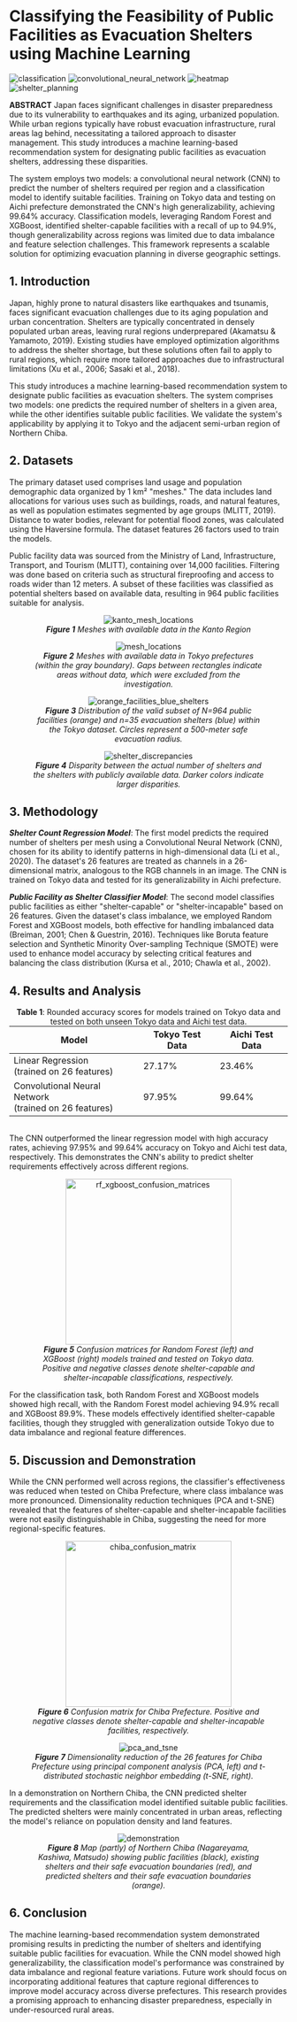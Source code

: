 # Classifying the Feasibility of Public Facilities as Evacuation Shelters using Machine Learning

![classification](https://img.shields.io/badge/classification-f18701)
![convolutional_neural_network](https://img.shields.io/badge/convolutional_neural_network-f7b801)
![heatmap](https://img.shields.io/badge/heatmap-7678ed)
![shelter_planning](https://img.shields.io/badge/shelter_planning-3d348b)

**ABSTRACT** Japan faces significant challenges in disaster preparedness due to its vulnerability to earthquakes and its aging, urbanized population. While urban regions typically have robust evacuation infrastructure, rural areas lag behind, necessitating a tailored approach to disaster management. This study introduces a machine learning-based recommendation system for designating public facilities as evacuation shelters, addressing these disparities.

The system employs two models: a convolutional neural network (CNN) to predict the number of shelters required per region and a classification model to identify suitable facilities. Training on Tokyo data and testing on Aichi prefecture demonstrated the CNN's high generalizability, achieving 99.64% accuracy. Classification models, leveraging Random Forest and XGBoost, identified shelter-capable facilities with a recall of up to 94.9%, though generalizability across regions was limited due to data imbalance and feature selection challenges. This framework represents a scalable solution for optimizing evacuation planning in diverse geographic settings.

## 1. Introduction

Japan, highly prone to natural disasters like earthquakes and tsunamis, faces significant evacuation challenges due to its aging population and urban concentration. Shelters are typically concentrated in densely populated urban areas, leaving rural regions underprepared (Akamatsu & Yamamoto, 2019). Existing studies have employed optimization algorithms to address the shelter shortage, but these solutions often fail to apply to rural regions, which require more tailored approaches due to infrastructural limitations (Xu et al., 2006; Sasaki et al., 2018).

This study introduces a machine learning-based recommendation system to designate public facilities as evacuation shelters. The system comprises two models: one predicts the required number of shelters in a given area, while the other identifies suitable public facilities. We validate the system's applicability by applying it to Tokyo and the adjacent semi-urban region of Northern Chiba.

## 2. Datasets

The primary dataset used comprises land usage and population demographic data organized by 1 km² "meshes." The data includes land allocations for various uses such as buildings, roads, and natural features, as well as population estimates segmented by age groups (MLITT, 2019). Distance to water bodies, relevant for potential flood zones, was calculated using the Haversine formula. The dataset features 26 factors used to train the models.

Public facility data was sourced from the Ministry of Land, Infrastructure, Transport, and Tourism (MLITT), containing over 14,000 facilities. Filtering was done based on criteria such as structural fireproofing and access to roads wider than 12 meters. A subset of these facilities was classified as potential shelters based on available data, resulting in 964 public facilities suitable for analysis.

<figure style="text-align: center;">
    <img src="images/kanto_mesh_locations.png" alt="kanto_mesh_locations" style="max-height: 600px; width: auto;">
    <figcaption><em><b>Figure 1</b> Meshes with available data in the Kanto Region</em></figcaption>
</figure>

<figure style="text-align: center;">
    <img src="images/mesh_locations.png" alt="mesh_locations" style="max-height: 400px; width: auto;">
    <figcaption><em><b>Figure 2</b> Meshes with available data in Tokyo prefectures (within the gray boundary). Gaps between rectangles indicate areas without data, which were excluded from the investigation.</em></figcaption>
</figure>

<figure style="text-align: center;">
    <img src="images/orange_facilities_blue_shelters.png" alt="orange_facilities_blue_shelters" style="max-height: 400px; width: auto;">
    <figcaption><em><b>Figure 3</b> Distribution of the valid subset of N=964 public facilities (orange) and n=35 evacuation shelters (blue) within the Tokyo dataset. Circles represent a 500-meter safe evacuation radius.</em></figcaption>
</figure>

<figure style="text-align: center;">
    <img src="images/shelter_discrepancies.png" alt="shelter_discrepancies" style="max-height: 400px; width: auto;">
    <figcaption><em><b>Figure 4</b> Disparity between the actual number of shelters and the shelters with publicly available data. Darker colors indicate larger disparities.</em></figcaption>
</figure>

## 3. Methodology

***Shelter Count Regression Model***: The first model predicts the required number of shelters per mesh using a Convolutional Neural Network (CNN), chosen for its ability to identify patterns in high-dimensional data (Li et al., 2020). The dataset's 26 features are treated as channels in a 26-dimensional matrix, analogous to the RGB channels in an image. The CNN is trained on Tokyo data and tested for its generalizability in Aichi prefecture.

***Public Facility as Shelter Classifier Model***: The second model classifies public facilities as either "shelter-capable" or "shelter-incapable" based on 26 features. Given the dataset's class imbalance, we employed Random Forest and XGBoost models, both effective for handling imbalanced data (Breiman, 2001; Chen & Guestrin, 2016). Techniques like Boruta feature selection and Synthetic Minority Over-sampling Technique (SMOTE) were used to enhance model accuracy by selecting critical features and balancing the class distribution (Kursa et al., 2010; Chawla et al., 2002).

## 4. Results and Analysis

<div style="text-align: center;">
  <strong>Table 1</strong>: Rounded accuracy scores for models trained on Tokyo data and tested on both unseen Tokyo data and Aichi test data.
  <table style="margin: 0 auto;">
    <thead>
      <tr>
        <th>Model</th>
        <th>Tokyo Test Data</th>
        <th>Aichi Test Data</th>
      </tr>
    </thead>
    <tbody>
      <tr>
        <td>Linear Regression <br> (trained on 26 features)</td>
        <td>27.17%</td>
        <td>23.46%</td>
      </tr>
      <tr>
        <td>Convolutional Neural Network <br> (trained on 26 features)</td>
        <td>97.95%</td>
        <td>99.64%</td>
      </tr>
    </tbody>
  </table>
</div><br>

The CNN outperformed the linear regression model with high accuracy rates, achieving 97.95% and 99.64% accuracy on Tokyo and Aichi test data, respectively. This demonstrates the CNN's ability to predict shelter requirements effectively across different regions.

<figure style="text-align: center;">
    <img src="images/rf_xgboost_confusion_matrices.png" alt="rf_xgboost_confusion_matrices" style="height: 300px; width: auto;">
    <figcaption><em><b>Figure 5</b> Confusion matrices for Random Forest (left) and XGBoost (right) models trained and tested on Tokyo data. Positive and negative classes denote shelter-capable and shelter-incapable classifications, respectively.</em></figcaption>
</figure>

For the classification task, both Random Forest and XGBoost models showed high recall, with the Random Forest model achieving 94.9% recall and XGBoost 89.9%. These models effectively identified shelter-capable facilities, though they struggled with generalization outside Tokyo due to data imbalance and regional feature differences.

## 5. Discussion and Demonstration
While the CNN performed well across regions, the classifier's effectiveness was reduced when tested on Chiba Prefecture, where class imbalance was more pronounced. Dimensionality reduction techniques (PCA and t-SNE) revealed that the features of shelter-capable and shelter-incapable facilities were not easily distinguishable in Chiba, suggesting the need for more regional-specific features.

<figure style="text-align: center;">
    <img src="images/chiba_confusion_matrix.png" alt="chiba_confusion_matrix" style="height: 300px; width: auto;">
    <figcaption><em><b>Figure 6</b> Confusion matrix for Chiba Prefecture. Positive and negative classes denote shelter-capable and shelter-incapable facilities, respectively.</em></figcaption>
</figure>

<figure style="text-align: center;">
    <img src="images/pca_and_tsne.png" alt="pca_and_tsne" style="max-height: 600px; width: auto;">
    <figcaption><em><b>Figure 7</b> Dimensionality reduction of the 26 features for Chiba Prefecture using principal component analysis (PCA, left) and t-distributed stochastic neighbor embedding (t-SNE, right).</em></figcaption>
</figure>

In a demonstration on Northern Chiba, the CNN predicted shelter requirements and the classification model identified suitable public facilities. The predicted shelters were mainly concentrated in urban areas, reflecting the model's reliance on population density and land features.

<figure style="text-align: center;">
    <img src="images/demonstration.png" alt="demonstration" style="max-height: 600px; width: auto;">
    <figcaption><em><b>Figure 8</b> Map (partly) of Northern Chiba (Nagareyama, Kashiwa, Matsudo) showing public facilities (black), existing shelters and their safe evacuation boundaries (red), and predicted shelters and their safe evacuation boundaries (orange).</em></figcaption>
</figure>

## 6. Conclusion
The machine learning-based recommendation system demonstrated promising results in predicting the number of shelters and identifying suitable public facilities for evacuation. While the CNN model showed high generalizability, the classification model's performance was constrained by data imbalance and regional feature variations. Future work should focus on incorporating additional features that capture regional differences to improve model accuracy across diverse prefectures. This research provides a promising approach to enhancing disaster preparedness, especially in under-resourced rural areas.
